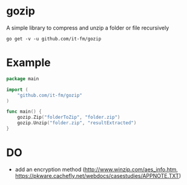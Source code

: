 # gozip
A simple library to compress and unzip a folder or file recursively

```
go get -v -u github.com/it-fm/gozip
```

# Example

```go
package main

import (
	"github.com/it-fm/gozip"
)

func main() {
    gozip.Zip("folderToZip", "folder.zip")
    gozip.Unzip("folder.zip", "resultExtracted")
}
```
# DO
- add an encryption method (http://www.winzip.com/aes_info.htm, https://pkware.cachefly.net/webdocs/casestudies/APPNOTE.TXT)

